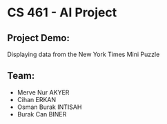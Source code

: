 # CS 461 - AI Project
## Project Demo:
  Displaying data from the New York Times Mini Puzzle

## Team:
- Merve Nur AKYER
- Cihan ERKAN
- Osman Burak INTISAH
- Burak Can BINER
